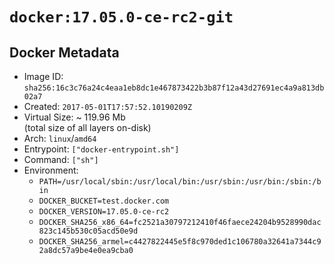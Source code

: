 # `docker:17.05.0-ce-rc2-git`

## Docker Metadata

- Image ID: `sha256:16c3c76a24c4eaa1eb8dc1e467873422b3b87f12a43d27691ec4a9a813db02a7`
- Created: `2017-05-01T17:57:52.10190209Z`
- Virtual Size: ~ 119.96 Mb  
  (total size of all layers on-disk)
- Arch: `linux`/`amd64`
- Entrypoint: `["docker-entrypoint.sh"]`
- Command: `["sh"]`
- Environment:
  - `PATH=/usr/local/sbin:/usr/local/bin:/usr/sbin:/usr/bin:/sbin:/bin`
  - `DOCKER_BUCKET=test.docker.com`
  - `DOCKER_VERSION=17.05.0-ce-rc2`
  - `DOCKER_SHA256_x86_64=fc2521a30797212410f46faece24204b9528990dac823c145b530c05acd50e9d`
  - `DOCKER_SHA256_armel=c4427822445e5f8c970ded1c106780a32641a7344c92a8dc57a9be4e0ea9cba0`

